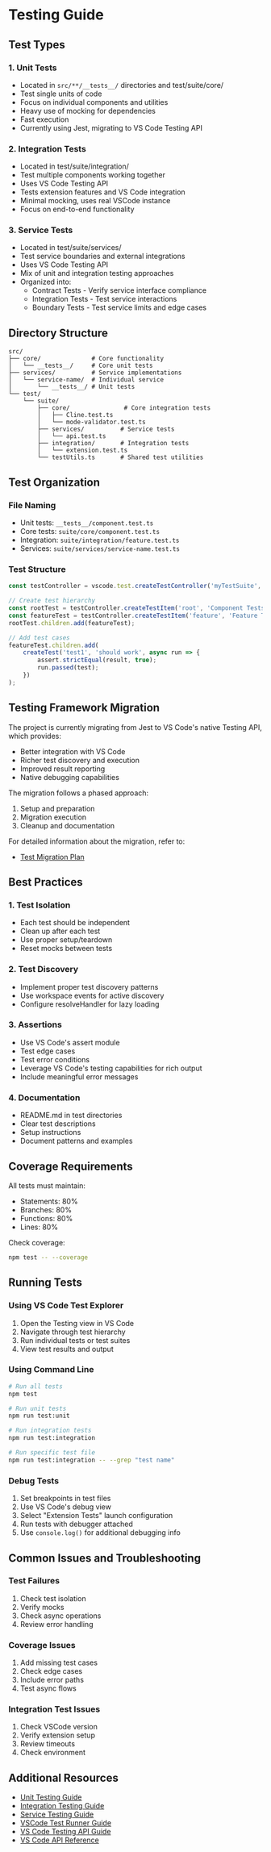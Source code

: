 # Testing Guide

## Test Types

### 1. Unit Tests
- Located in `src/**/__tests__/` directories and test/suite/core/
- Test single units of code
- Focus on individual components and utilities
- Heavy use of mocking for dependencies
- Fast execution
- Currently using Jest, migrating to VS Code Testing API

### 2. Integration Tests
- Located in test/suite/integration/
- Test multiple components working together
- Uses VS Code Testing API
- Tests extension features and VS Code integration
- Minimal mocking, uses real VSCode instance
- Focus on end-to-end functionality

### 3. Service Tests
- Located in test/suite/services/
- Test service boundaries and external integrations
- Uses VS Code Testing API
- Mix of unit and integration testing approaches
- Organized into:
  * Contract Tests - Verify service interface compliance
  * Integration Tests - Test service interactions
  * Boundary Tests - Test service limits and edge cases

## Directory Structure
```
src/
├── core/              # Core functionality
│   └── __tests__/     # Core unit tests
├── services/          # Service implementations
│   └── service-name/  # Individual service
│       └── __tests__/ # Unit tests
└── test/
    └── suite/
        ├── core/               # Core integration tests
        │   ├── Cline.test.ts
        │   └── mode-validator.test.ts
        ├── services/          # Service tests
        │   └── api.test.ts
        ├── integration/       # Integration tests
        │   └── extension.test.ts
        └── testUtils.ts       # Shared test utilities
```

## Test Organization

### File Naming
- Unit tests: `__tests__/component.test.ts`
- Core tests: `suite/core/component.test.ts`
- Integration: `suite/integration/feature.test.ts`
- Services: `suite/services/service-name.test.ts`

### Test Structure
```typescript
const testController = vscode.test.createTestController('myTestSuite', 'My Test Suite');

// Create test hierarchy
const rootTest = testController.createTestItem('root', 'Component Tests', uri);
const featureTest = testController.createTestItem('feature', 'Feature Tests', uri);
rootTest.children.add(featureTest);

// Add test cases
featureTest.children.add(
    createTest('test1', 'should work', async run => {
        assert.strictEqual(result, true);
        run.passed(test);
    })
);
```

## Testing Framework Migration

The project is currently migrating from Jest to VS Code's native Testing API, which provides:
- Better integration with VS Code
- Richer test discovery and execution
- Improved result reporting
- Native debugging capabilities

The migration follows a phased approach:
1. Setup and preparation
2. Migration execution
3. Cleanup and documentation

For detailed information about the migration, refer to:
- [Test Migration Plan](technical/testing/test-migration-plan.md)

## Best Practices

### 1. Test Isolation
- Each test should be independent
- Clean up after each test
- Use proper setup/teardown
- Reset mocks between tests

### 2. Test Discovery
- Implement proper test discovery patterns
- Use workspace events for active discovery
- Configure resolveHandler for lazy loading

### 3. Assertions
- Use VS Code's assert module
- Test edge cases
- Test error conditions
- Leverage VS Code's testing capabilities for rich output
- Include meaningful error messages

### 4. Documentation
- README.md in test directories
- Clear test descriptions
- Setup instructions
- Document patterns and examples

## Coverage Requirements

All tests must maintain:
- Statements: 80%
- Branches: 80%
- Functions: 80%
- Lines: 80%

Check coverage:
```bash
npm test -- --coverage
```

## Running Tests

### Using VS Code Test Explorer
1. Open the Testing view in VS Code
2. Navigate through test hierarchy
3. Run individual tests or test suites
4. View test results and output

### Using Command Line
```bash
# Run all tests
npm test

# Run unit tests
npm run test:unit

# Run integration tests
npm run test:integration

# Run specific test file
npm run test:integration -- --grep "test name"
```

### Debug Tests
1. Set breakpoints in test files
2. Use VS Code's debug view
3. Select "Extension Tests" launch configuration
4. Run tests with debugger attached
5. Use `console.log()` for additional debugging info

## Common Issues and Troubleshooting

### Test Failures
1. Check test isolation
2. Verify mocks
3. Check async operations
4. Review error handling

### Coverage Issues
1. Add missing test cases
2. Check edge cases
3. Include error paths
4. Test async flows

### Integration Test Issues
1. Check VSCode version
2. Verify extension setup
3. Review timeouts
4. Check environment

## Additional Resources
- [Unit Testing Guide](technical/testing/unit-tests.md)
- [Integration Testing Guide](technical/testing/integration-tests.md)
- [Service Testing Guide](technical/testing/service-tests.md)
- [VSCode Test Runner Guide](technical/testing/vscode-test-runner.md)
- [VS Code Testing API Guide](https://code.visualstudio.com/api/extension-guides/testing)
- [VS Code API Reference](https://code.visualstudio.com/api/references/vscode-api)